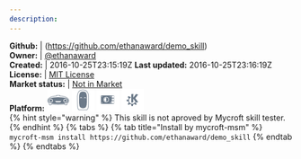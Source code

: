 ```yaml
---
description: 
---
```



**Github:** | (https://github.com/ethanaward/demo_skill)  
**Owner:** | [@ethanaward](https://github.com/ethanaward)  
**Created:** | 2016-10-25T23:15:19Z  **Last updated:** 2016-10-25T23:16:19Z  
**License:** | [MIT License](https://api.github.com/licenses/mit)  
**Market status:** | [Not in Market](https://market.mycroft.ai/skill/)  
**Platform:**   ![](.gitbook/assets/mark-1-icon.png)  ![](.gitbook/assets/mark-2-icon.png)  ![](.gitbook/assets/picroft-icon.png)  ![](.gitbook/assets/kde.png)   
{% hint style="warning" %}
This skill is not aproved by Mycroft skill tester.
{% endhint %}
  {% tabs %}
{% tab title="Install by mycroft-msm" %}
``` mycroft-msm install https://github.com/ethanaward/demo_skill```
{% endtab %}
  {% endtabs %}
  
